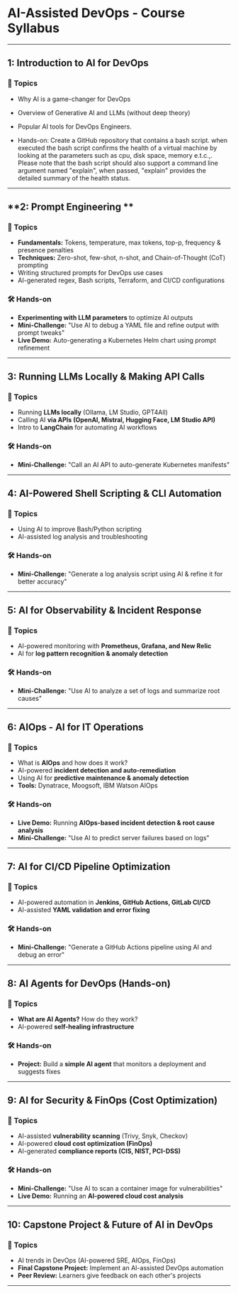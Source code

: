 # AI-Assisted DevOps - Course Syllabus

---

## **1: Introduction to AI for DevOps**
### 📌 Topics
- Why AI is a game-changer for DevOps
- Overview of Generative AI and LLMs (without deep theory)
- Popular AI tools for DevOps Engineers.

- Hands-on: Create a GitHub repository that contains a bash script. when executed the bash script confirms the health of a virtual machine by looking at the parameters such as cpu, disk space, memory e.t.c.,. Please note that the bash script should also support a command line argument named "explain", when passed, "explain" provides the detailed summary of the health status.
  
---

## **2: Prompt Engineering **
### 📌 Topics
- **Fundamentals:** Tokens, temperature, max tokens, top-p, frequency & presence penalties
- **Techniques:** Zero-shot, few-shot, n-shot, and Chain-of-Thought (CoT) prompting
- Writing structured prompts for DevOps use cases
- AI-generated regex, Bash scripts, Terraform, and CI/CD configurations

### 🛠 Hands-on
- **Experimenting with LLM parameters** to optimize AI outputs
- **Mini-Challenge:** "Use AI to debug a YAML file and refine output with prompt tweaks"
- **Live Demo:** Auto-generating a Kubernetes Helm chart using prompt refinement

---

## **3: Running LLMs Locally & Making API Calls**
### 📌 Topics
- Running **LLMs locally** (Ollama, LM Studio, GPT4All)
- Calling AI **via APIs (OpenAI, Mistral, Hugging Face, LM Studio API)**
- Intro to **LangChain** for automating AI workflows

### 🛠 Hands-on
- **Mini-Challenge:** "Call an AI API to auto-generate Kubernetes manifests"

---

## **4: AI-Powered Shell Scripting & CLI Automation**
### 📌 Topics
- Using AI to improve Bash/Python scripting
- AI-assisted log analysis and troubleshooting

### 🛠 Hands-on
- **Mini-Challenge:** "Generate a log analysis script using AI & refine it for better accuracy"

---

## **5: AI for Observability & Incident Response**
### 📌 Topics
- AI-powered monitoring with **Prometheus, Grafana, and New Relic**
- AI for **log pattern recognition & anomaly detection**

### 🛠 Hands-on
- **Mini-Challenge:** "Use AI to analyze a set of logs and summarize root causes"

---

## **6: AIOps - AI for IT Operations**
### 📌 Topics
- What is **AIOps** and how does it work?
- AI-powered **incident detection and auto-remediation**
- Using AI for **predictive maintenance & anomaly detection**
- **Tools:** Dynatrace, Moogsoft, IBM Watson AIOps

### 🛠 Hands-on
- **Live Demo:** Running **AIOps-based incident detection & root cause analysis**
- **Mini-Challenge:** "Use AI to predict server failures based on logs"

---

## **7: AI for CI/CD Pipeline Optimization**
### 📌 Topics
- AI-powered automation in **Jenkins, GitHub Actions, GitLab CI/CD**
- AI-assisted **YAML validation and error fixing**

### 🛠 Hands-on
- **Mini-Challenge:** "Generate a GitHub Actions pipeline using AI and debug an error"

---

## **8: AI Agents for DevOps (Hands-on)**
### 📌 Topics
- **What are AI Agents?** How do they work?
- AI-powered **self-healing infrastructure**

### 🛠 Hands-on
- **Project:** Build a **simple AI agent** that monitors a deployment and suggests fixes

---

## **9: AI for Security & FinOps (Cost Optimization)**
### 📌 Topics
- AI-assisted **vulnerability scanning** (Trivy, Snyk, Checkov)
- AI-powered **cloud cost optimization (FinOps)**
- AI-generated **compliance reports (CIS, NIST, PCI-DSS)**

### 🛠 Hands-on
- **Mini-Challenge:** "Use AI to scan a container image for vulnerabilities"
- **Live Demo:** Running an **AI-powered cloud cost analysis**

---

## **10: Capstone Project & Future of AI in DevOps**
### 📌 Topics
- AI trends in DevOps (AI-powered SRE, AIOps, FinOps)
- **Final Capstone Project:** Implement an AI-assisted DevOps automation
- **Peer Review:** Learners give feedback on each other's projects

---
